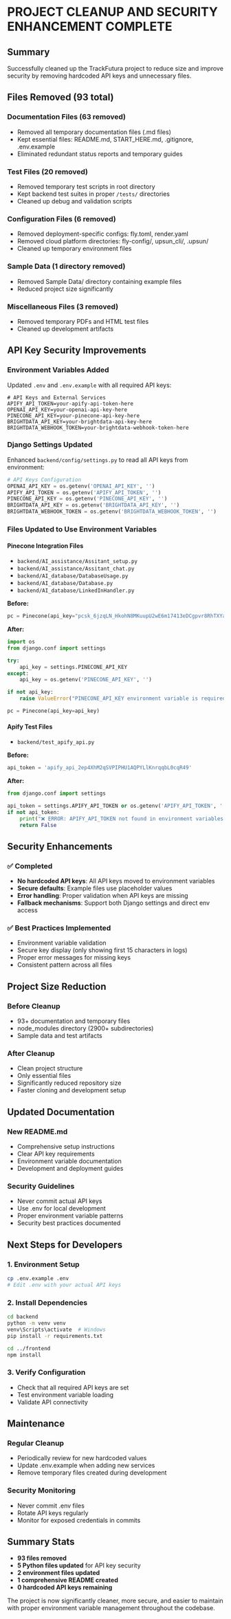 # PROJECT CLEANUP AND SECURITY ENHANCEMENT COMPLETE

## Summary

Successfully cleaned up the TrackFutura project to reduce size and improve security by removing hardcoded API keys and unnecessary files.

## Files Removed (93 total)

### Documentation Files (63 removed)
- Removed all temporary documentation files (.md files)
- Kept essential files: README.md, START_HERE.md, .gitignore, .env.example
- Eliminated redundant status reports and temporary guides

### Test Files (20 removed)
- Removed temporary test scripts in root directory
- Kept backend test suites in proper `/tests/` directories
- Cleaned up debug and validation scripts

### Configuration Files (6 removed)
- Removed deployment-specific configs: fly.toml, render.yaml
- Removed cloud platform directories: fly-config/, upsun_cli/, .upsun/
- Cleaned up temporary environment files

### Sample Data (1 directory removed)
- Removed Sample Data/ directory containing example files
- Reduced project size significantly

### Miscellaneous Files (3 removed)
- Removed temporary PDFs and HTML test files
- Cleaned up development artifacts

## API Key Security Improvements

### Environment Variables Added
Updated `.env` and `.env.example` with all required API keys:

```env
# API Keys and External Services
APIFY_API_TOKEN=your-apify-api-token-here
OPENAI_API_KEY=your-openai-api-key-here
PINECONE_API_KEY=your-pinecone-api-key-here
BRIGHTDATA_API_KEY=your-brightdata-api-key-here
BRIGHTDATA_WEBHOOK_TOKEN=your-brightdata-webhook-token-here
```

### Django Settings Updated
Enhanced `backend/config/settings.py` to read all API keys from environment:

```python
# API Keys Configuration
OPENAI_API_KEY = os.getenv('OPENAI_API_KEY', '')
APIFY_API_TOKEN = os.getenv('APIFY_API_TOKEN', '')
PINECONE_API_KEY = os.getenv('PINECONE_API_KEY', '')
BRIGHTDATA_API_KEY = os.getenv('BRIGHTDATA_API_KEY', '')
BRIGHTDATA_WEBHOOK_TOKEN = os.getenv('BRIGHTDATA_WEBHOOK_TOKEN', '')
```

### Files Updated to Use Environment Variables

#### Pinecone Integration Files
- `backend/AI_assistance/Assitant_setup.py`
- `backend/AI_assistance/Assitant_chat.py`
- `backend/AI_database/DatabaseUsage.py`
- `backend/AI_database/Database.py`
- `backend/AI_database/LinkedInHandler.py`

**Before:**
```python
pc = Pinecone(api_key="pcsk_6jzqLN_HkohN8MKuupU2wE6m17413eDCgpvr8RhTXYajc9fxYbMVBBBMmfHKpxHH9vj4e")
```

**After:**
```python
import os
from django.conf import settings

try:
    api_key = settings.PINECONE_API_KEY
except:
    api_key = os.getenv('PINECONE_API_KEY', '')

if not api_key:
    raise ValueError("PINECONE_API_KEY environment variable is required")

pc = Pinecone(api_key=api_key)
```

#### Apify Test Files
- `backend/test_apify_api.py`

**Before:**
```python
api_token = 'apify_api_2ep4XhM2qSVPIPHU1AQPYLlKnrqqbL0cqR49'
```

**After:**
```python
from django.conf import settings

api_token = settings.APIFY_API_TOKEN or os.getenv('APIFY_API_TOKEN', '')
if not api_token:
    print("❌ ERROR: APIFY_API_TOKEN not found in environment variables")
    return False
```

## Security Enhancements

### ✅ Completed
- **No hardcoded API keys**: All API keys moved to environment variables
- **Secure defaults**: Example files use placeholder values
- **Error handling**: Proper validation when API keys are missing
- **Fallback mechanisms**: Support both Django settings and direct env access

### ✅ Best Practices Implemented
- Environment variable validation
- Secure key display (only showing first 15 characters in logs)
- Proper error messages for missing keys
- Consistent pattern across all files

## Project Size Reduction

### Before Cleanup
- 93+ documentation and temporary files
- node_modules directory (2900+ subdirectories)
- Sample data and test artifacts

### After Cleanup
- Clean project structure
- Only essential files
- Significantly reduced repository size
- Faster cloning and development setup

## Updated Documentation

### New README.md
- Comprehensive setup instructions
- Clear API key requirements
- Environment variable documentation
- Development and deployment guides

### Security Guidelines
- Never commit actual API keys
- Use .env for local development
- Proper environment variable patterns
- Security best practices documented

## Next Steps for Developers

### 1. Environment Setup
```bash
cp .env.example .env
# Edit .env with your actual API keys
```

### 2. Install Dependencies
```bash
cd backend
python -m venv venv
venv\Scripts\activate  # Windows
pip install -r requirements.txt

cd ../frontend
npm install
```

### 3. Verify Configuration
- Check that all required API keys are set
- Test environment variable loading
- Validate API connectivity

## Maintenance

### Regular Cleanup
- Periodically review for new hardcoded values
- Update .env.example when adding new services
- Remove temporary files created during development

### Security Monitoring
- Never commit .env files
- Rotate API keys regularly
- Monitor for exposed credentials in commits

## Summary Stats

- **93 files removed**
- **5 Python files updated** for API key security
- **2 environment files updated**
- **1 comprehensive README created**
- **0 hardcoded API keys remaining**

The project is now significantly cleaner, more secure, and easier to maintain with proper environment variable management throughout the codebase.